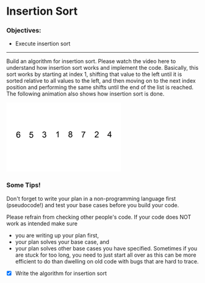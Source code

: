 # Insertion Sort
### Objectives:

- Execute insertion sort

<hr>
Build an algorithm for insertion sort. Please watch the video here to understand how insertion sort works and implement the code. Basically, this sort works by starting at index 1, shifting that value to the left until it is sorted relative to all values to the left, and then moving on to the next index position and performing the same shifts until the end of the list is reached. The following animation also shows how insertion sort is done.

![](Insertion-sort-example-300px.gif)
### Some Tips!

Don't forget to write your plan in a non-programming language first (pseudocode!) and test your base cases before you build your code.

Please refrain from checking other people's code. If your code does NOT work as intended make sure

- you are writing up your plan first,
- your plan solves your base case, and
- your plan solves other base cases you have specified.
Sometimes if you are stuck for too long, you need to just start all over as this can be more efficient to do than dwelling on old code with bugs that are hard to trace.



- [x] Write the algorithm for insertion sort